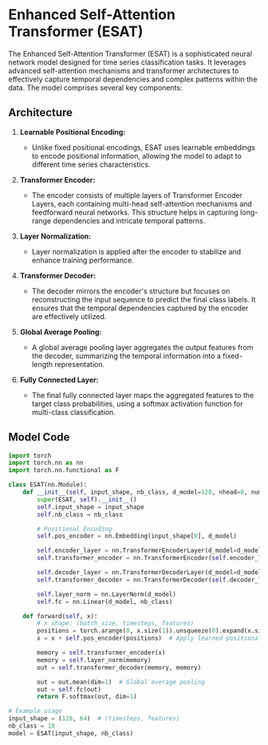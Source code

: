 
# Enhanced Self-Attention Transformer (ESAT)

The Enhanced Self-Attention Transformer (ESAT) is a sophisticated neural network model designed for time series classification tasks. It leverages advanced self-attention mechanisms and transformer architectures to effectively capture temporal dependencies and complex patterns within the data. The model comprises several key components:

## Architecture

1. **Learnable Positional Encoding:**
   - Unlike fixed positional encodings, ESAT uses learnable embeddings to encode positional information, allowing the model to adapt to different time series characteristics.

2. **Transformer Encoder:**
   - The encoder consists of multiple layers of Transformer Encoder Layers, each containing multi-head self-attention mechanisms and feedforward neural networks. This structure helps in capturing long-range dependencies and intricate temporal patterns.

3. **Layer Normalization:**
   - Layer normalization is applied after the encoder to stabilize and enhance training performance.

4. **Transformer Decoder:**
   - The decoder mirrors the encoder's structure but focuses on reconstructing the input sequence to predict the final class labels. It ensures that the temporal dependencies captured by the encoder are effectively utilized.

5. **Global Average Pooling:**
   - A global average pooling layer aggregates the output features from the decoder, summarizing the temporal information into a fixed-length representation.

6. **Fully Connected Layer:**
   - The final fully connected layer maps the aggregated features to the target class probabilities, using a softmax activation function for multi-class classification.

## Model Code

```python
import torch
import torch.nn as nn
import torch.nn.functional as F

class ESAT(nn.Module):
    def __init__(self, input_shape, nb_class, d_model=128, nhead=8, num_encoder_layers=3, num_decoder_layers=3, dim_feedforward=256, dropout=0.1):
        super(ESAT, self).__init__()
        self.input_shape = input_shape
        self.nb_class = nb_class

        # Positional Encoding
        self.pos_encoder = nn.Embedding(input_shape[0], d_model)

        self.encoder_layer = nn.TransformerEncoderLayer(d_model=d_model, nhead=nhead, dim_feedforward=dim_feedforward, dropout=dropout, batch_first=True)
        self.transformer_encoder = nn.TransformerEncoder(self.encoder_layer, num_layers=num_encoder_layers)

        self.decoder_layer = nn.TransformerDecoderLayer(d_model=d_model, nhead=nhead, dim_feedforward=dim_feedforward, dropout=dropout, batch_first=True)
        self.transformer_decoder = nn.TransformerDecoder(self.decoder_layer, num_layers=num_decoder_layers)

        self.layer_norm = nn.LayerNorm(d_model)
        self.fc = nn.Linear(d_model, nb_class)

    def forward(self, x):
        # x shape: (batch_size, timesteps, features)
        positions = torch.arange(0, x.size(1)).unsqueeze(0).expand(x.size(0), -1).to(x.device)
        x = x + self.pos_encoder(positions)  # Apply learned positional encoding

        memory = self.transformer_encoder(x)
        memory = self.layer_norm(memory)
        out = self.transformer_decoder(memory, memory)

        out = out.mean(dim=1)  # Global average pooling
        out = self.fc(out)
        return F.softmax(out, dim=1)

# Example usage
input_shape = (128, 64)  # (timesteps, features)
nb_class = 10
model = ESAT(input_shape, nb_class)
```
